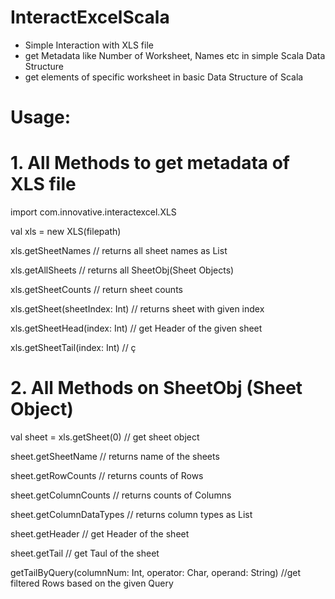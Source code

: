 # InteractExcelScala

- Simple Interaction with XLS file
- get Metadata like Number of Worksheet, Names etc in simple Scala Data Structure
- get elements of specific worksheet in basic Data Structure of Scala

# Usage:

# 1. All Methods to get metadata of XLS file

import com.innovative.interactexcel.XLS

val xls = new XLS(filepath)

xls.getSheetNames  // returns all sheet names as List

xls.getAllSheets   // returns all SheetObj(Sheet Objects) 

xls.getSheetCounts // return sheet counts

xls.getSheet(sheetIndex: Int) // returns sheet with given index

xls.getSheetHead(index: Int) // get Header of the given sheet

xls.getSheetTail(index: Int) // ç


# 2. All Methods on SheetObj (Sheet Object)

val sheet = xls.getSheet(0) // get sheet object

sheet.getSheetName // returns name of the sheets

sheet.getRowCounts // returns counts of Rows

sheet.getColumnCounts // returns counts of Columns

sheet.getColumnDataTypes // returns column types as List

sheet.getHeader // get Header of the sheet

sheet.getTail // get Taul of the sheet

getTailByQuery(columnNum: Int, operator: Char, operand: String) //get filtered Rows based on the given Query
